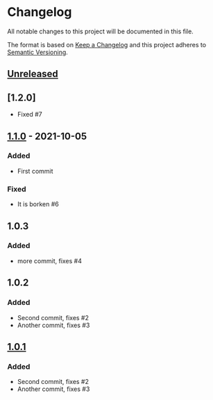 # Changelog

All notable changes to this project will be documented in this file.

The format is based on [Keep a Changelog](https://keepachangelog.com/en/1.0.0/)
and this project adheres to [Semantic Versioning](https://semver.org/spec/v2.0.0.html).

## [Unreleased]

## [1.2.0]

* Fixed #7

## [1.1.0] - 2021-10-05
### Added
- First commit

### Fixed
- It is borken #6

## 1.0.3
### Added
- more commit, fixes #4

## 1.0.2
### Added
- Second commit, fixes #2
- Another commit, fixes #3

## [1.0.1]
### Added
- Second commit, fixes #2
- Another commit, fixes #3

[Unreleased]: https://github.com/smartbear/changelog-bot-test/compare/1.1.0...HEAD
[1.1.0]: https://github.com/smartbear/changelog-bot-test/compare/v1.0.1...1.1.0
[1.0.1]: https://github.com/smartbear/changelog-bot-test/compare/v1.0.0...v1.0.1
